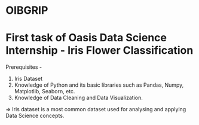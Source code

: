 # OIBGRIP
# First task of Oasis Data Science Internship - Iris Flower Classification 

Prerequisites - 
1. Iris Dataset
2. Knowledge of Python and its basic libraries such as Pandas, Numpy, Matplotlib, Seaborn, etc. 
3. Knowledge of Data Cleaning and Data Visualization.

=> Iris dataset is a most common dataset used for analysing and applying Data Science concepts.


